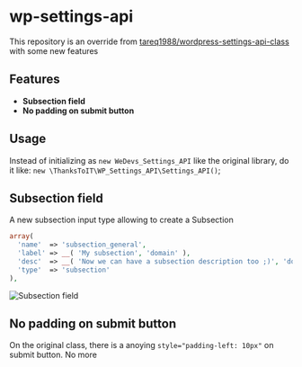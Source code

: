 # wp-settings-api
This repository is an override from [tareq1988/wordpress-settings-api-class](https://github.com/tareq1988/wordpress-settings-api-class) with some new features

## Features
* **Subsection field**
* **No padding on submit button**

## Usage
Instead of initializing as `new WeDevs_Settings_API` like the original library, do it like:
`new \ThanksToIT\WP_Settings_API\Settings_API()`;

## Subsection field
A new subsection input type allowing to create a Subsection
```php
array(
  'name'  => 'subsection_general',
  'label' => __( 'My subsection', 'domain' ),
  'desc'  => __( 'Now we can have a subsection description too ;)', 'domain' ),
  'type'  => 'subsection'
),
```
![Subsection field](https://i.imgur.com/M28opH7.png)

## No padding on submit button
On the original class, there is a anoying `style="padding-left: 10px"` on submit button.
No more
